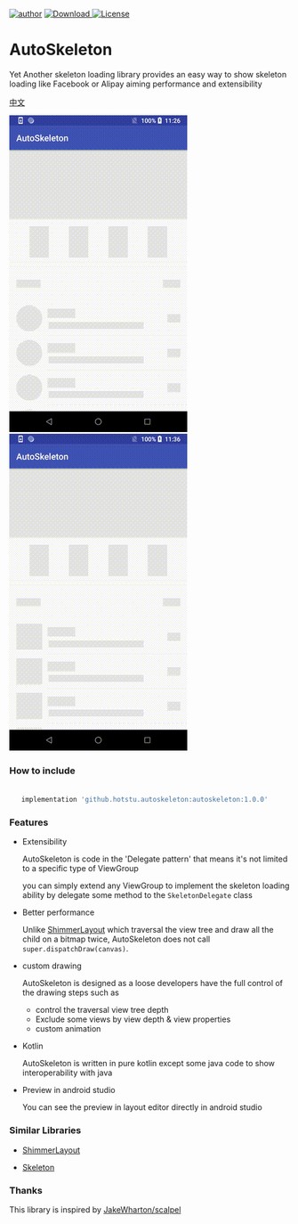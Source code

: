 [![author](https://img.shields.io/badge/author-hglf-blue.svg)](https://github.com/hotstu)
[![Download](https://api.bintray.com/packages/hglf/maven/AutoSkeleton/images/download.svg) ](https://bintray.com/hglf/maven/AutoSkeleton/_latestVersion)
[![License](https://img.shields.io/badge/License-Apache%202.0-blue.svg)](https://opensource.org/licenses/Apache-2.0)


AutoSkeleton
===============
Yet Another skeleton loading library provides an easy way to show skeleton loading like Facebook or Alipay aiming performance and extensibility

[中文](/README_CN.md)

![demo1][demo1] ![demo1][demo2]


### How to include
 ```groovy

    implementation 'github.hotstu.autoskeleton:autoskeleton:1.0.0'

 ```
### Features

* Extensibility

  AutoSkeleton is code in the 'Delegate pattern' that means it's not limited to a specific type of ViewGroup
  
  you can simply extend any ViewGroup to implement the skeleton loading ability by delegate some method to the `SkeletonDelegate` class

* Better performance

  Unlike [ShimmerLayout][1] which traversal the view tree  and draw all the child on a bitmap twice, AutoSkeleton does not call `super.dispatchDraw(canvas)`.

* custom drawing

  AutoSkeleton is designed as a loose developers have the full control of the drawing steps such as
  
    * control the traversal view tree depth
    * Exclude some views by view depth & view properties
    * custom animation
  
* Kotlin 

  AutoSkeleton is written in pure kotlin except some java code to show interoperability with java
  
* Preview in android studio 

  You can see the preview  in layout editor directly in android studio
 
### Similar Libraries

* [ShimmerLayout][1]

* [Skeleton][2]

### Thanks

This library is inspired by [JakeWharton/scalpel](https://github.com/JakeWharton/scalpel)



[1]: https://github.com/team-supercharge/ShimmerLayout
[2]: https://github.com/ethanhua/Skeleton
[demo1]: /screenshots/demo1.gif
[demo2]: /screenshots/demo2.gif
[demo]: /screenshots/demo.gif